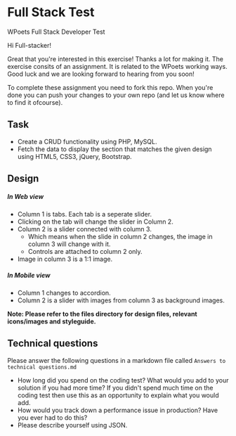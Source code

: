 # Full Stack Test
WPoets Full Stack Developer Test

Hi Full-stacker!

Great that you're interested in this exercise! Thanks a lot for making it. The exercise consits of an assignment. It is related to the WPoets working ways. Good luck and we are looking forward to hearing from you soon!

To complete these assignment you need to fork this repo. When you're done you can push your changes to your own repo (and let us know where to find it ofcourse).

<h2>Task</h2>
<ul>
  <li>Create a CRUD functionality using PHP, MySQL.</li>
	<li>Fetch the data to display the section that matches the given design using HTML5, CSS3, jQuery, Bootstrap.</li>
</ul>

<h2>Design</h2>

<h5>In Web view</h5>
<ul>
  <li>Column 1 is tabs. Each tab is a seperate slider.</li>
	<li>Clicking on the tab will change the slider in Column 2.</li>
	<li>
		Column 2 is a slider connected with column 3.
		<ul>
			<li>Which means when the slide in column 2 changes, the image in column 3 will change with it.</li>
			<li>Controls are attached to column 2 only.</li>
		</ul>
	</li>
	<li>Image in column 3 is a 1:1 image.</li>
</ul>

<h5>In Mobile view</h5>
<ul>
  <li>Column 1 changes to accordion.</li>
  <li>Column 2 is a slider with images from column 3 as background images.</li>
</ul>

<strong>Note: Please refer to the files directory for design files, relevant icons/images and styleguide.</strong>

<h2>Technical questions</h2>

Please answer the following questions in a markdown file called <code>Answers to technical questions.md</code>
<ul>
  <li>How long did you spend on the coding test? What would you add to your solution if you had more time? If you didn't spend much time on the coding test then use this as an opportunity to explain what you would add.</li>
	<li>How would you track down a performance issue in production? Have you ever had to do this?</li>
	<li>Please describe yourself using JSON.</li>
</ul>